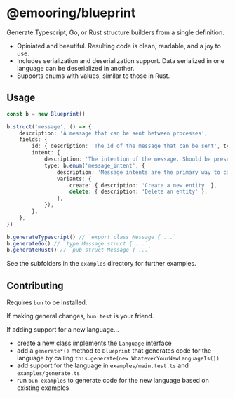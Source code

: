 # @emooring/blueprint

Generate Typescript, Go, or Rust structure builders from a single definition.

- Opiniated and beautiful. Resulting code is clean, readable, and a joy to use.
- Includes serialization and deserialization support. Data serialized in one language can be deserialized in another.
- Supports enums with values, similar to those in Rust.

## Usage

```ts
const b = new Blueprint()

b.struct('message', () => {
	description: 'A message that can be sent between processes',
	fields: {
		id: { description: 'The id of the message that can be sent', type: b.string(), required: true },
		intent: {
			description: 'The intention of the message. Should be present unless it is a ping.',
			type: b.enum('message_intent', {
				description: 'Message intents are the primary way to categorize messages.',
				variants: {
					create: { description: 'Create a new entity' },
					delete: { description: 'Delete an entity' },
				},
			}),
		},
	},
})

b.generateTypescript() // `export class Message { ...`
b.generateGo() // `type Message struct { ...`
b.generateRust() // `pub struct Message { ...`
```

See the subfolders in the `examples` directory for further examples.

## Contributing

Requires `bun` to be installed.

If making general changes, `bun test` is your friend.

If adding support for a new language...

- create a new class implements the `Language` interface
- add a `generate*()` method to `Blueprint` that generates code for the language by calling `this.generate(new WhateverYourNewLanguageIs())`
- add support for the language in `examples/main.test.ts` and `examples/generate.ts`
- run `bun examples` to generate code for the new language based on existing examples
